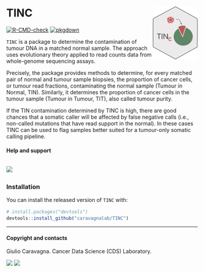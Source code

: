 
# TINC <a href="caravagnalab.github.io/TINC"><img src="man/figures/logo.png" align="right" height="139" /></a>

<!-- badges: start -->

[![R-CMD-check](https://github.com/caravagnalab/TINC/workflows/R-CMD-check/badge.svg)](https://github.com/caravagnalab/TINC/actions)
[![pkgdown](https://github.com/caravagnalab/TINC/actions/workflows/pkgdown.yaml/badge.svg)](https://github.com/caravagnalab/TINC/actions/workflows/pkgdown.yaml)
<!-- badges: end -->

`TINC` is a package to determine the contamination of tumour DNA in a
matched normal sample. The approach uses evolutionary theory applied to
read counts data from whole-genome sequencing assays.

Precisely, the package provides methods to determine, for every matched
pair of normal and tumour sample biopsies, the proportion of cancer
cells, or tumour read fractions, contaminating the normal sample (Tumour
in Normal, TIN). Similarly, it determines the proportion of cancer cells
in the tumour sample (Tumour in Tumour, TIT), also called tumour purity.

If the TIN contamination determined by TINC is high, there are good
chances that a somatic caller will be affected by false negative calls
(i.e., non-called mutations that have read support in the normal). In
these cases TINC can be used to flag samples better suited for a
tumour-only somatic calling pipeline.

#### Help and support

## [![](https://img.shields.io/badge/GitHub%20Pages-https://caravagnalab.github.io/TINC/-yellow.svg)](https://caravagnalab.github.io/TINC)

### Installation

You can install the released version of `TINC` with:

``` r
# install.packages("devtools")
devtools::install_github("caravagnalab/TINC")
```

------------------------------------------------------------------------

#### Copyright and contacts

Giulio Caravagna. Cancer Data Science (CDS) Laboratory.

[![](https://img.shields.io/badge/CDS%20Lab%20Github-caravagnalab-seagreen.svg)](https://github.com/caravagnalab)
[![](https://img.shields.io/badge/CDS%20Lab%20webpage-https://www.caravagnalab.org/-red.svg)](https://www.caravagnalab.org/)
